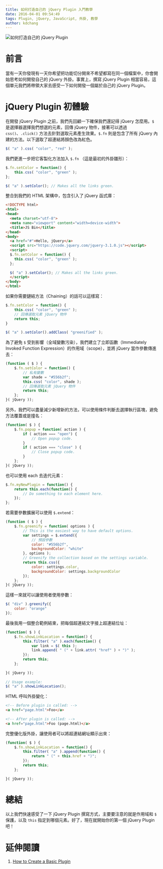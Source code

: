 ```yaml
---
title: 如何打造自己的 jQuery Plugin 入門教學
date: 2016-04-01 09:54:49
tags: Plugin, jQuery, JavaScript, 外掛, 教學
author: kdchang
---
```


![如何打造自己的 jQuery Plugin ](jquery.jpg)

# 前言
當有一天你發現有一天你希望把功能切分開來不希望都寫在同一個檔案中，你會開始思考如何開發自己的 jQuery 外掛。事實上，撰寫 jQuery Plugin 相當容易，這個單元我們將帶領大家去感受一下如何開發一個屬於自己的 jQuery Plugin。

# jQuery Plugin 初體驗
在開發 jQuery Plugin 之前，我們先回顧一下確保我們還記得 jQuery 怎麼用。`$` 是選擇器選擇我們想選的元素，回傳 jQuery 物件，接著可以透過 `css()`、`.click()` 方法去針對選取元素產生效果。`$.fn` 則是包含了所有 jQuery 內建的方法。以下選取了超連結將顏色改為紅色。

```javascript
$( "a" ).css( "color", "red" );
```

我們更進一步把它客製化方法加入 `$.fn` （這是最初的外掛雛形）：

```javascript
$.fn.setColor = function() {
    this.css( "color", "green" );
};
 
$( "a" ).setColor(); // Makes all the links green.
```

整合到我們的 HTML 架構中，包含引入了 jQuery 函式庫：

```html
<!DOCTYPE html>
<html>
<head>
  <meta charset="utf-8">
  <meta name="viewport" content="width=device-width">
  <title>JS Bin</title>
</head>
<body>
  <a href="#">Hello, jQuery</a>
  <script src="https://code.jquery.com/jquery-3.1.0.js"></script>
  <script>
  $.fn.setColor = function() {
    this.css( "color", "green" );
  };
 
  $( "a" ).setColor(); // Makes all the links green.
  </script>
</body>
</html>
```

如果你需要鏈結方法（Chaining）的話可以這樣寫：

```javascript
$.fn.setColor = function() {
    this.css( "color", "green" );
    // 回傳選取元素 jQuery 物件
    return this;
}
 
$( "a" ).setColor().addClass( "greenified" );
```

為了避免 `$` 受到影響（全域變數污染），我們建立了立即函數（Immediately Invoked Function Expression）的作用域（scope），並將 jQuery 當作參數傳進去：

```javascript
(function ( $ ) {
    $.fn.setColor = function() {
    	// 私有變數
        var shade = "#556b2f";
        this.css( "color", shade );
        // 回傳選取元素 jQuery 物件
        return this;
    };
}( jQuery ));
```

另外，我們可以盡量減少新增新的方法，可以使用條件判斷去選擇執行區塊，避免方法覆蓋或是撞名：

```javascript
(function( $ ) {
    $.fn.popup = function( action ) { 
        if ( action === "open") {
            // Open popup code.
        }
        if ( action === "close" ) {
            // Close popup code.
        }
    };
}( jQuery ));
```

也可以使用 each 去迭代元素：

```javascript
$.fn.myNewPlugin = function() {
    return this.each(function() {
        // Do something to each element here.
    });
};
```

若需要參數擴展可以使用 `$.extend`：

```javascript
(function ( $ ) { 
    $.fn.greenify = function( options ) {
        // This is the easiest way to have default options.
        var settings = $.extend({
            // 預設參數
            color: "#556b2f",
            backgroundColor: "white"
        }, options );
        // Greenify the collection based on the settings variable.
        return this.css({
            color: settings.color,
            backgroundColor: settings.backgroundColor
        });
    };
}( jQuery ));
```

這樣一來就可以讓使用者使用參數：

```javascript
$( "div" ).greenify({
    color: "orange"
});
```

最後我用一個整合範例結束，把每個超連結文字接上超連結位址：

```javascript
(function( $ ) {
    $.fn.showLinkLocation = function() {
        this.filter( "a" ).each(function() {
            var link = $( this );
            link.append( " (" + link.attr( "href" ) + ")" );
        });
        return this;
    };
 
}( jQuery ));
 
// Usage example:
$( "a" ).showLinkLocation();
```

HTML 呼叫外掛變化：

```html
<!-- Before plugin is called: -->
<a href="page.html">Foo</a>
 
<!-- After plugin is called: -->
<a href="page.html">Foo (page.html)</a>

```

完整優化版外掛，讓使用者可以將超連結網址顯示出來：

```javascript
(function( $ ) {
    $.fn.showLinkLocation = function() {
        this.filter( "a" ).append(function() {
            return " (" + this.href + ")";
        });
        return this;
    };
 
}( jQuery ));
```

# 總結
以上我們快速感受了一下 jQuery Plugin 撰寫方式，主要要注意的就是作用域和 `$` 保護，以及 `this` 指定到哪個元素。好了，現在就開始你的第一個 jQuery Plugin 吧！

# 延伸閱讀
1. [How to Create a Basic Plugin](https://learn.jquery.com/plugins/basic-plugin-creation/)